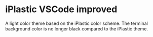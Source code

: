 # iPlastic VSCode improved

A light color theme based on the iPlastic color scheme. The terminal background color is no longer black compared to the iPlastic theme.